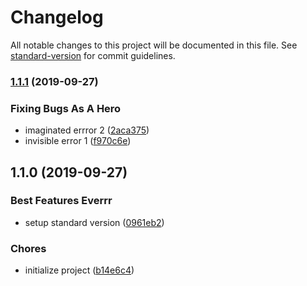 # Changelog

All notable changes to this project will be documented in this file. See [standard-version](https://github.com/conventional-changelog/standard-version) for commit guidelines.

### [1.1.1](https://github.com/vtenq/conventional-commits-demo/compare/v1.1.0...v1.1.1) (2019-09-27)


### Fixing Bugs As A Hero

* imaginated errror 2 ([2aca375](https://github.com/vtenq/conventional-commits-demo/commit/2aca375))
* invisible error 1 ([f970c6e](https://github.com/vtenq/conventional-commits-demo/commit/f970c6e))

## 1.1.0 (2019-09-27)


### Best Features Everrr

* setup standard version ([0961eb2](https://github.com/vtenq/conventional-commits-demo/commit/0961eb2))


### Chores

* initialize project ([b14e6c4](https://github.com/vtenq/conventional-commits-demo/commit/b14e6c4))
